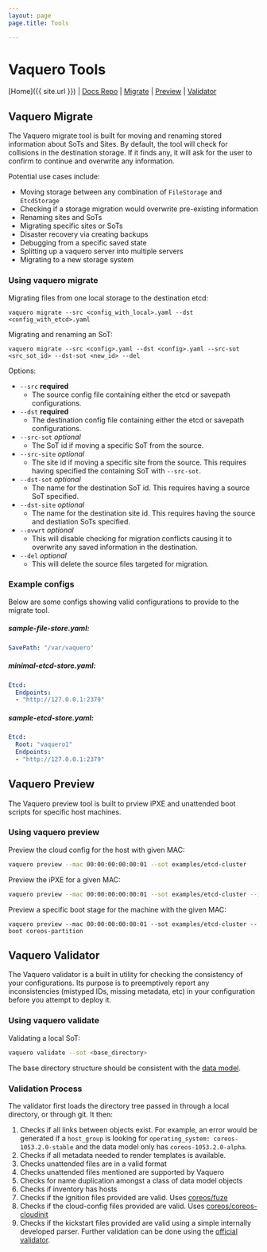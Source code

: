 ```yaml
---
layout: page
page.title: Tools

---
```

# Vaquero Tools

[Home]({{ site.url }}) | [Docs Repo](https://github.com/CiscoCloud/vaquero-docs/tree/master) |
[Migrate](#vaquero-migrate) | [Preview](#vaquero-preview) | [Validator](#vaquero-validator)

## Vaquero Migrate
The Vaquero migrate tool is built for moving and renaming stored information about SoTs and Sites.
By default, the tool will check for collisions in the destination storage. If it finds any, it will
ask for the user to confirm to continue and overwrite any information.

Potential use cases include:

- Moving storage between any combination of `FileStorage` and `EtcdStorage`
- Checking if a storage migration would overwrite pre-existing information
- Renaming sites and SoTs
- Migrating specific sites or SoTs
- Disaster recovery via creating backups
- Debugging from a specific saved state
- Splitting up a vaquero server into multiple servers
- Migrating to a new storage system

### Using vaquero migrate

Migrating files from one local storage to the destination etcd:

```
vaquero migrate --src <config_with_local>.yaml --dst <config_with_etcd>.yaml
```

Migrating and renaming an SoT:

```
vaquero migrate --src <config>.yaml --dst <config>.yaml --src-sot <src_sot_id> --dst-sot <new_id> --del
```

Options:

- `--src` __required__
    - The source config file containing either the etcd or savepath configurations.
- `--dst` __required__
    - The destination config file containing either the etcd or savepath configurations.
- `--src-sot` _optional_
    - The SoT id if moving a specific SoT from the source.
- `--src-site` _optional_
    - The site id if moving a specific site from the source. This requires having specified
    the containing SoT with `--src-sot`.
- `--dst-sot` _optional_
    - The name for the destination SoT id. This requires having a source SoT specified.
- `--dst-site` _optional_
    - The name for the destination site id. This requires having the source and destiation
    SoTs specified.
- `--ovwrt` _optional_
    - This will disable checking for migration conflicts causing it to overwrite any saved
    information in the destination.
- `--del` _optional_
    - This will delete the source files targeted for migration.

### Example configs
Below are some configs showing valid configurations to provide to the migrate tool.

##### sample-file-store.yaml:

```yaml
SavePath: "/var/vaquero"
```

##### minimal-etcd-store.yaml:

```yaml
Etcd:
  Endpoints:
  - "http://127.0.0.1:2379"
```

##### sample-etcd-store.yaml:

```yaml
Etcd:
  Root: "vaquero1"
  Endpoints:
  - "http://127.0.0.1:2379"
```

## Vaquero Preview
The Vaquero preview tool is built to prview iPXE and unattended boot scripts for specific host machines.

### Using vaquero preview

Preview the cloud config for the host with given MAC:

```bash
vaquero preview --mac 00:00:00:00:00:01 --sot examples/etcd-cluster
```

Preview the iPXE for a given MAC:

```bash
vaquero preview --mac 00:00:00:00:00:01 --sot examples/etcd-cluster --ipxe
```

Preview a specific boot stage for the machine with the given MAC:

```
vaquero preview --mac 00:00:00:00:00:01 --sot examples/etcd-cluster --boot coreos-partition
```

## Vaquero Validator
The Vaquero validator is a built in utility for checking the consistency of your configurations. Its purpose is to preemptively report any inconsistencies (mistyped IDs, missing metadata, etc) in your configuration before you attempt to deploy it.

### Using vaquero validate

Validating a local SoT:

```bash
vaquero validate --sot <base_directory>
```

The base directory structure should be consistent with the [data model](data-model-howto.html).

### Validation Process

The validator first loads the directory tree passed in through a local directory, or through git. It then:

1. Checks if all links between objects exist. For example, an error would be generated if a `host_group` is looking for `operating_system: coreos-1053.2.0-stable` and the data model only has `coreos-1053.2.0-alpha`.
1. Checks if all metadata needed to render templates is available.
1. Checks unattended files are in a valid format
1. Checks unattended files mentioned are supported by Vaquero
1. Checks for name duplication amongst a class of data model objects
1. Checks if inventory has hosts
1. Checks if the ignition files provided are valid. Uses [coreos/fuze](https://github.com/coreos/fuze/tree/master/config)
1. Checks if the cloud-config files provided are valid. Uses [coreos/coreos-cloudinit](github.com/coreos/coreos-cloudinit/config)
1. Checks if the kickstart files provided are valid using a simple internally developed parser. Further validation can be done using the [official validator](http://fedoraproject.org/wiki/Pykickstart).
